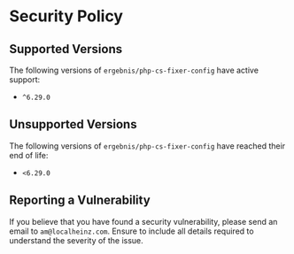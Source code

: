 # Security Policy

## Supported Versions

The following versions of `ergebnis/php-cs-fixer-config` have active support:

- `^6.29.0`

## Unsupported Versions

The following versions of `ergebnis/php-cs-fixer-config` have reached their end of life:

- `<6.29.0`

## Reporting a Vulnerability

If you believe that you have found a security vulnerability, please send an email to `am@localheinz.com`. Ensure to include all details required to understand the severity of the issue.
